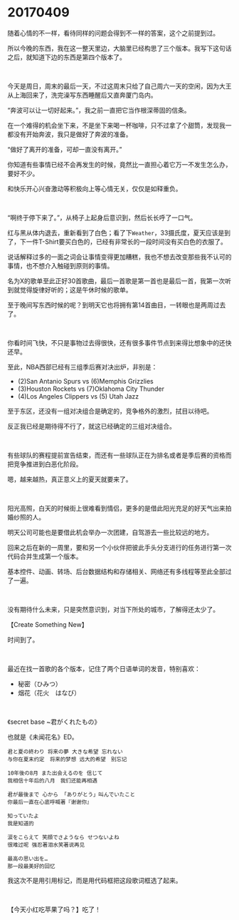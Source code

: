 # 20170409

随着心情的不一样，看待同样的问题会得到不一样的答案，这个之前提到过。

所以今晚的东西，我在这一整天里边，大脑里已经构思了三个版本。我写下这句话之后，就知道下边的东西是第四个版本了。

<br>

今天是周日，周末的最后一天，不过这周末只给了自己周六一天的空闲，因为大王从上海回来了，洗完澡写东西睡醒后又直奔厦门岛内。

“奔波可以让一切好起来。”，我之前一直把它当作根深蒂固的信条。

在一个难得的机会坐下来，不是坐下来喝一杯咖啡，只不过拿了个甜筒，发现我一都没有开始奔波，我只是做好了奔波的准备。

“做好了离开的准备，可却一直没有离开。”

你知道有些事情已经不会再发生的时候，竟然比一直担心着它万一不发生怎么办，要好不少。

和快乐开心兴奋激动等积极向上等心情无关，仅仅是如释重负。

<br/>

“啊终于停下来了。”，从椅子上起身后意识到，然后长长呼了一口气。

红与黑从体内退去，重新看到了白色；看了下`Weather`，33摄氏度，夏天应该是到了，下一件T-Shirt要买白色的，已经有非常长的一段时间没有买白色的衣服了。

说话解释过多的一面之词会让事情变得更加糟糕，我也不想去改变那些我不认可的事情，也不想介入触碰到原则的事情。

名为X的歌单至此正好30首歌曲，最后一首歌是第一首也是最后一首，我第一次听到就觉得旋律好听的；这是午休时候的歌单。

至于晚间写东西时候的呢？到明天它也将拥有第14首曲目，一转眼也是两周过去了。

<br/>

你看时间飞快，不只是事物过去得很快，还有很多事件节点到来得比想象中的还快还早。

至此，NBA西部已经有三组季后赛对决出炉，非别是：

* (2)San Antanio Spurs vs (6)Memphis Grizzlies
* (3)Houston Rockets vs (7)Oklahoma City Thunder
* (4)Los Angeles Clippers vs (5) Utah Jazz

至于东区，还没有一组对决组合是确定的，竞争格外的激烈，拭目以待吧。

反正我已经是期待得不行了，就这已经确定的三组对决组合。

<br/>

有些球队的赛程提前宣告结束，而还有一些球队正在为排名或者是季后赛的资格而把竞争推进到白恶化阶段。

嗯，越来越热，真正意义上的夏天就要来了。

<br/>

阳光高照，白天的时候街上很难看到情侣，更多的是借此阳光充足的好天气出来拍婚纱照的人。

明天公司可能也是要借此机会举办一次团建，自驾游去一些比较远的地方。

回来之后在新的一周里，要和另一个小伙伴把彼此手头分支进行的任务进行第一次代码合并生成第一个版本。

基本控件、动画、转场、后台数据结构和存储相关、网络还有多线程等至此全部过了一遍。

<br/>

没有期待什么未来，只是突然意识到，对当下所处的城市，了解得还太少了。

【Create Something New】

时间到了。

<br/>

最近在找一首歌的各个版本，记住了两个日语单词的发音，特别喜欢：

* 秘密（ひみつ）
* 烟花（花火　はなび）

<br/>

《secret base ~君がくれたもの》

也就是《未闻花名》ED。

```
君と夏の終わり 将来の夢 大きな希望 忘れない 
与你在夏末约定　将来的梦想 远大的希望　别忘记

10年後の8月 また出会えるのを 信じて 
我相信十年后的八月　我们还能再相遇

君が最後まで 心から 「ありがとう」叫んでいたこと 
你最后一直在心底呼喊著『谢谢你』

知っていたよ 
我是知道的

涙をこらえて 笑顔でさようなら せつないよね 
很难过呢 强忍著泪水笑著说再见

最高の思い出を… 
那一段最美好的回忆
```

我这次不是用引用标记，而是用代码框把这段歌词框选了起来。

<br/>

【今天小红吃苹果了吗？】吃了！
